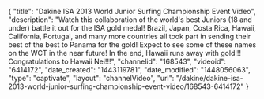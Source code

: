 {
    "title": "Dakine ISA 2013 World Junior Surfing Championship Event Video",
    "description": "Watch this collaboration of the world's best Juniors (18 and under) battle it out for the ISA gold medal! Brazil, Japan, Costa Rica, Hawaii, California, Portugal, and many more countries all took part in sending their best of the best to Panama for the gold! Expect to see some of these names on the WCT in the near future! In the end, Hawaii runs away with gold!!! Congratulations to Hawaii Nei!!!",
    "channelid": "168543",
    "videoid": "6414172",
    "date_created": "1443119781",
    "date_modified": "1448056063",
    "type": "captivate",
    "layout": "channelVideo",
    "url": "\/dakine\/dakine-isa-2013-world-junior-surfing-championship-event-video\/168543-6414172"
}